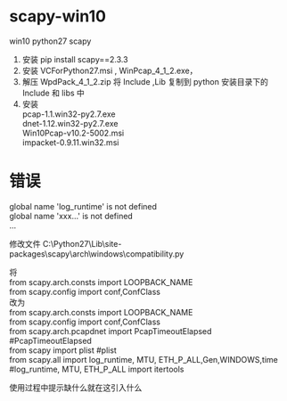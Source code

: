 # scapy-win10
win10 python27  scapy 
1. 安装 pip install scapy==2.3.3
2. 安装 VCForPython27.msi , WinPcap_4_1_2.exe，
3. 解压 WpdPack_4_1_2.zip 将 Include ,Lib  复制到 python 安装目录下的 Include 和 libs 中
4. 安装  
pcap-1.1.win32-py2.7.exe    
dnet-1.12.win32-py2.7.exe   
Win10Pcap-v10.2-5002.msi   
impacket-0.9.11.win32.msi   


# 错误
global name 'log_runtime' is not defined   
global name 'xxx...' is not defined     
...      

修改文件
C:\Python27\Lib\site-packages\scapy\arch\windows\compatibility.py

将   
from scapy.arch.consts import LOOPBACK_NAME             
from scapy.config import conf,ConfClass       
改为   
from scapy.arch.consts import LOOPBACK_NAME   
from scapy.config import conf,ConfClass   
from scapy.arch.pcapdnet import PcapTimeoutElapsed      #PcapTimeoutElapsed    
from scapy import plist                                 #plist    
from scapy.all import log_runtime, MTU, ETH_P_ALL,Gen,WINDOWS,time  		#log_runtime, MTU, ETH_P_ALL
import itertools

使用过程中提示缺什么就在这引入什么
